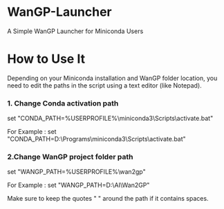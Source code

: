 # WanGP-Launcher
A Simple WanGP Launcher for Miniconda Users
# How to Use It

Depending on your Miniconda installation and WanGP folder location, you need to edit the paths in the script using a text editor (like Notepad).

### 1. Change Conda activation path  

set "CONDA_PATH=%USERPROFILE%\miniconda3\Scripts\activate.bat"

For Example : set "CONDA_PATH=D:\Programs\miniconda3\Scripts\activate.bat"

### 2.Change WanGP project folder path

set "WANGP_PATH=%USERPROFILE%\wan2gp"

For Example : set "WANGP_PATH=D:\AI\Wan2GP"

Make sure to keep the quotes " " around the path if it contains spaces.


  
